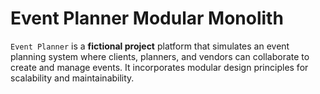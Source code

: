 # Event Planner Modular Monolith

`Event Planner` is a **fictional project** platform that simulates an event planning system where clients, planners, and vendors can collaborate to create and manage events. 
It incorporates modular design principles for scalability and maintainability.

